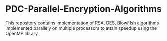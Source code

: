 # PDC-Parallel-Encryption-Algorithms
This repository contains implementation of RSA, DES, BlowFIsh algorithms implemented parallely on multiple processors to attain speedup using the OpenMP library

